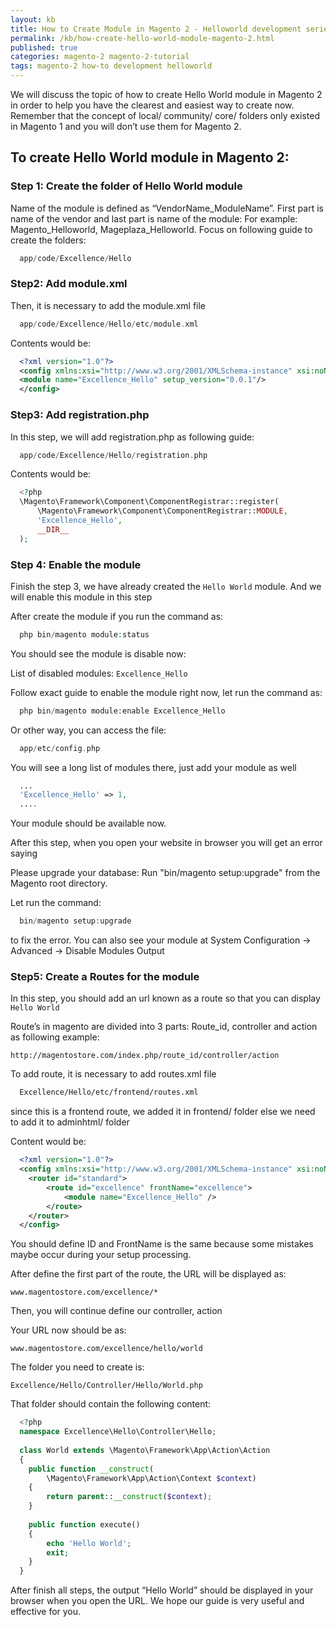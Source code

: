 ```yaml
---
layout: kb
title: How to Create Module in Magento 2 - Helloworld development series - Completed Guide
permalink: /kb/how-create-hello-world-module-magento-2.html
published: true
categories: magento-2 magento-2-tutorial
tags: magento-2 how-to development helloworld
---
```



We will discuss the topic of how to create Hello World module in Magento 2 in order to help you have the clearest and easiest way to create now. Remember that the concept of local/ community/ core/ folders only existed in Magento 1 and you will don’t use them for Magento 2. 

## To create Hello World module in Magento 2:

### Step 1: Create the folder of Hello World module

Name of the module is defined as “VendorName_ModuleName”. First part is name of the vendor and last part is name of the module:
For example: Magento_Helloworld, Mageplaza_Helloworld. Focus on following guide to create the folders:

~~~ php
  app/code/Excellence/Hello
~~~ 

### Step2: Add module.xml

Then, it is necessary to add the module.xml file

~~~ php
  app/code/Excellence/Hello/etc/module.xml
~~~

Contents would be:
~~~ xml
  <?xml version="1.0"?>
  <config xmlns:xsi="http://www.w3.org/2001/XMLSchema-instance" xsi:noNamespaceSchemaLocation="urn:magento:framework:Module/etc/module.xsd">
  <module name="Excellence_Hello" setup_version="0.0.1"/>
  </config>
~~~

### Step3: Add registration.php 

In this step, we will add registration.php as following guide:

~~~ php
  app/code/Excellence/Hello/registration.php
~~~

Contents would be: 

~~~ php
  <?php
  \Magento\Framework\Component\ComponentRegistrar::register(
      \Magento\Framework\Component\ComponentRegistrar::MODULE,
      'Excellence_Hello',
      __DIR__
  );
~~~

### Step 4: Enable the module

Finish the step 3, we have already created the `Hello World` module. And we will enable this module in this step

After create the module if you run the command as: 

~~~ php
  php bin/magento module:status
~~~

You should see the module is disable now: 

  List of disabled modules: 
  ``Excellence_Hello``
 
Follow exact guide to enable the module right now, let run the command as: 

~~~ php
  php bin/magento module:enable Excellence_Hello
~~~

Or other way, you can access the file: 

~~~ php
  app/etc/config.php
~~~

You will see a long list of modules there, just add your module as well

~~~ php
  ...
  'Excellence_Hello' => 1, 
  ....
~~~

Your module should be available now.

After this step, when you open your website in browser you will get an error saying 

  Please upgrade your database: Run "bin/magento setup:upgrade" from the Magento root directory.

Let run the command:

~~~ php
  bin/magento setup:upgrade
~~~

to fix the error. 
You can also see your module at System Configuration -> Advanced -> Disable Modules Output

### Step5: Create a Routes for the module

In this step, you should add an url known as a route so that you can display `Hello World`

Route’s in magento are divided into 3 parts: Route_id, controller and action as following example: 

``http://magentostore.com/index.php/route_id/controller/action``


To add route, it is necessary to add routes.xml file

~~~ xml
  Excellence/Hello/etc/frontend/routes.xml
~~~

since this is a frontend route, we added it in frontend/ folder else we need to add it to adminhtml/ folder

Content would be: 

~~~ xml
  <?xml version="1.0"?>
  <config xmlns:xsi="http://www.w3.org/2001/XMLSchema-instance" xsi:noNamespaceSchemaLocation="../../../../../../lib/internal/Magento/Framework/App/etc/routes.xsd">
    <router id="standard">
        <route id="excellence" frontName="excellence">
            <module name="Excellence_Hello" />
        </route>
    </router>
  </config>  
~~~

You should define ID and FrontName is the same because some mistakes maybe occur during your setup processing.

After define the first part of the route, the URL will be displayed as: 
  
  ``www.magentostore.com/excellence/*``

Then, you will continue define our controller, action

Your URL now should be as: 

  ``www.magentostore.com/excellence/hello/world``

The folder you need to create is: 

  ``Excellence/Hello/Controller/Hello/World.php``

That folder should contain the following content:

~~~ php
  <?php
  namespace Excellence\Hello\Controller\Hello;
 
  class World extends \Magento\Framework\App\Action\Action
  {
    public function __construct(
        \Magento\Framework\App\Action\Context $context)
    {
        return parent::__construct($context);
    }
     
    public function execute()
    {
        echo 'Hello World';
        exit;
    } 
  }

~~~
After finish all steps, the output “Hello World” should be displayed in your browser when you open the URL.
We hope our guide is very useful and effective for you.
